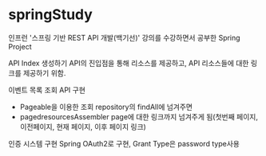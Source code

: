 # springStudy

인프런 '스프링 기반 REST API 개발(백기선)' 강의를 수강하면서 공부한 Spring Project


API Index 생성하기
API의 진입점을 통해 리소스를 제공하고, API 리소스들에 대한 링크를 제공하기 위함.


이벤트 목록 조회 API 구현
- Pageable을 이용한 조회
repository의 findAll에 넘겨주면
- pagedresourcesAssembler 
page에 대한 링크까지 넘겨주게 됨(첫번째 페이지, 이전페이지, 현재 페이지, 이후 페이지 링크)

  

인증 시스템 구현
Spring OAuth2로 구현, Grant Type은 password type사용

